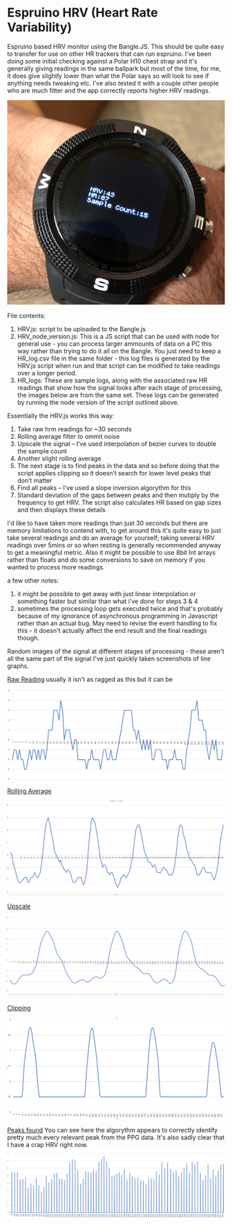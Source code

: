 # Espruino HRV (Heart Rate Variability)
Espruino based HRV monitor using the Bangle.JS. This should be quite easy to transfer for use on other HR trackers that can run espruino. I've been doing some initial checking against a Polar H10 chest strap and it's generally giving readings in the same ballpark but most of the time, for me, it does give slightly lower than what the Polar says so will look to see if anything needs tweaking etc. I've also tested it with a couple other people who are much fitter and the app correctly reports higher HRV readings.

![screenshot](./images/screenshot.png)

File contents:
1. HRV.js: script to be uploaded to the Bangle.js
2. HRV_node_version.js: This is a JS script that can be used with node for general use - you can process larger ammounts of data on a PC this way rather than trying to do it all on the Bangle. You just need to keep a HR_log.csv file in the same folder - this log files is generated by the HRV.js script when run and that script can be modified to take readings over a longer period.
3. HR_logs: These are sample logs, along with the associated raw HR readings that show how the signal looks after each stage of processing, the images below are from the same set. These logs can be generated by running the node version of the script outlined above.

Essentially the HRV.js works this way:
1.	Take raw hrm readings for ~30 seconds
2.	Rolling average filter to ommit noise
3.	Upscale the signal – I’ve used interpolation of bezier curves to double the sample count
4.	Another slight rolling average
5.	The next stage is to find peaks in the data and so before doing that the script applies clipping so it doesn’t search for lower level peaks that don’t matter
6.	Find all peaks – I’ve used a slope inversion algorythm for this
7.	Standard deviation of the gaps between peaks and then mutiply by the frequency to get HRV. The script also calculates HR based on gap sizes and then displays these details

I'd like to have taken more readings than just 30 seconds but there are memory limitations to contend with, to get around this it's quite easy to just take several readings and do an average for yourself; taking several HRV readings over 5mins or so when resting is generally recommended anyway to get a meaningful metric. Also it might be possible to use 8bit Int arrays rather than floats and do some conversions to save on memory if you wanted to process more readings.

a few other notes:
1. it might be possible to get away with just linear interpolation or something faster but similar than what i've done for steps 3 & 4
2. sometimes the processing loop gets executed twice and that's probably because of my ignorance of asynchronous programming in Javascript rather than an actual bug. May need to revise the event handling to fix this - it doesn't actually affect the end result and the final readings though.

Random images of the signal at different stages of processing - these aren't all the same part of the signal I've just quickly taken screenshots of line graphs.

<ins>Raw Reading</ins>
usually it isn't as ragged as this but it can be

![raw signal](./images/raw_signal.PNG)

<ins>Rolling Average</ins>

![rolling avg](./images/rolling_avg.PNG)

<ins>Upscale</ins>

![rolling avg](./images/bezier.PNG)

<ins>Clipping</ins>

![rolling avg](./images/clipping.PNG)

<ins>Peaks found</ins>
You can see here the algorythm appears to correctly identify pretty much every relevant peak from the PPG data. It's also sadly clear that I have a crap HRV right now.
![rolling avg](./images/gaps.PNG)
